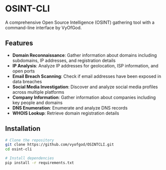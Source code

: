# OSINT-CLI

A comprehensive Open Source Intelligence (OSINT) gathering tool with a command-line interface by VyOfGod.

## Features

- **Domain Reconnaissance**: Gather information about domains including subdomains, IP addresses, and registration details
- **IP Analysis**: Analyze IP addresses for geolocation, ISP information, and open ports
- **Email Breach Scanning**: Check if email addresses have been exposed in data breaches
- **Social Media Investigation**: Discover and analyze social media profiles across multiple platforms
- **Company Information**: Gather information about companies including key people and domains
- **DNS Enumeration**: Enumerate and analyze DNS records
- **WHOIS Lookup**: Retrieve domain registration details

## Installation

```bash
# Clone the repository
git clone https://github.com/vyofgod/OSINTCLI.git
cd osint-cli

# Install dependencies
pip install -r requirements.txt
